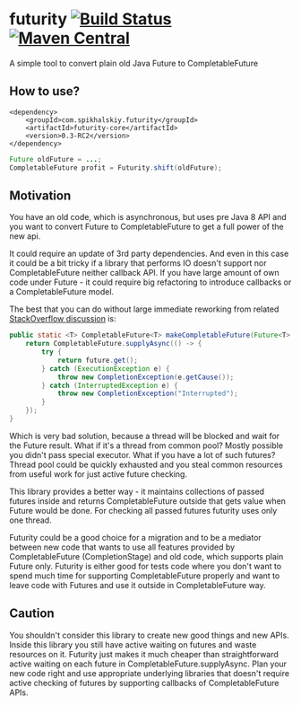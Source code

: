 # futurity [![Build Status](https://travis-ci.org/Spikhalskiy/futurity.svg?branch=master)](https://travis-ci.org/Spikhalskiy/futurity) [![Maven Central](https://maven-badges.herokuapp.com/maven-central/com.spikhalskiy.futurity/futurity-core/badge.svg)](https://maven-badges.herokuapp.com/maven-central/com.spikhalskiy.futurity/futurity-core)
A simple tool to convert plain old Java Future to CompletableFuture

## How to use?

```
<dependency>
    <groupId>com.spikhalskiy.futurity</groupId>
    <artifactId>futurity-core</artifactId>
    <version>0.3-RC2</version>
</dependency>
```

```java
Future oldFuture = ...;
CompletableFuture profit = Futurity.shift(oldFuture);
```

## Motivation

You have an old code, which is asynchronous, but uses pre Java 8 API
and you want to convert Future to CompletableFuture to get a full power
of the new api.

It could require an update of 3rd party dependencies.
And even in this case it could be a bit tricky
if a library that performs IO doesn't support nor CompletableFuture 
neither callback API.
If you have large amount of own code under Future -
it could require big refactoring to introduce 
callbacks or a CompletableFuture model.

The best that you can do without large immediate reworking from 
related [StackOverflow discussion](https://stackoverflow.com/questions/23301598/transform-java-future-into-a-completablefuture) is:

```java
public static <T> CompletableFuture<T> makeCompletableFuture(Future<T> future) {
    return CompletableFuture.supplyAsync(() -> {
        try {
            return future.get();
        } catch (ExecutionException e) {
            throw new CompletionException(e.getCause());
        } catch (InterruptedException e) {
            throw new CompletionException("Interrupted");     
        }
    });
}
```

Which is very bad solution, because a thread will be blocked and wait
for the Future result. What if it's a thread from common pool?
Mostly possible you didn't pass special executor. What if you have a lot
of such futures? Thread pool could be quickly exhausted and you steal
common resources from useful work for just active future checking. 

This library provides a better way - it maintains collections of
passed futures inside and returns CompletableFuture outside that gets
value when Future would be done. For checking all passed futures
futurity uses only one thread.

Futurity could be a good choice for a migration and to be a mediator
between new code that wants to use all features provided by
CompletableFuture (CompletionStage) and old code, which supports plain
Future only. Futurity is either good for tests code where you don't want
to spend much time for supporting CompletableFuture properly and want to
leave code with Futures and use it outside in CompletableFuture way.

## Caution

You shouldn't consider this library to create new good things and new APIs.
Inside this library you still have active waiting on futures and waste
resources on it. Futurity just makes it much cheaper than
straightforward active waiting on each future in
CompletableFuture.supplyAsync. Plan your new code right and use
appropriate underlying libraries that doesn't require active checking
of futures by supporting callbacks of CompletableFuture APIs.

